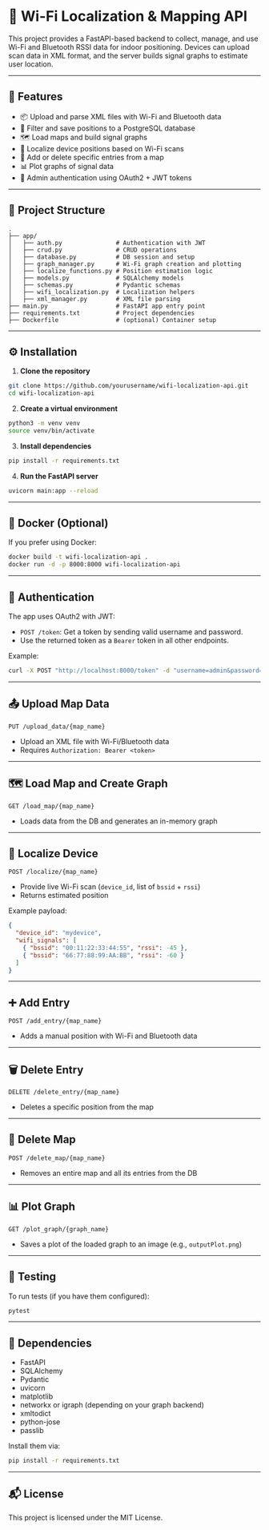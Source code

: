 # 📡 Wi-Fi Localization & Mapping API

This project provides a FastAPI-based backend to collect, manage, and use Wi-Fi and Bluetooth RSSI data for indoor positioning. Devices can upload scan data in XML format, and the server builds signal graphs to estimate user location.

---

## 🚀 Features

- 📦 Upload and parse XML files with Wi-Fi and Bluetooth data
- 🧠 Filter and save positions to a PostgreSQL database
- 🗺️ Load maps and build signal graphs
- 🎯 Localize device positions based on Wi-Fi scans
- 🧹 Add or delete specific entries from a map
- 📊 Plot graphs of signal data
- 🔐 Admin authentication using OAuth2 + JWT tokens

---

## 📁 Project Structure

```
.
├── app/
│   ├── auth.py               # Authentication with JWT
│   ├── crud.py               # CRUD operations
│   ├── database.py           # DB session and setup
│   ├── graph_manager.py      # Wi-Fi graph creation and plotting
│   ├── localize_functions.py # Position estimation logic
│   ├── models.py             # SQLAlchemy models
│   ├── schemas.py            # Pydantic schemas
│   ├── wifi_localization.py  # Localization helpers
│   ├── xml_manager.py        # XML file parsing
├── main.py                   # FastAPI app entry point
├── requirements.txt          # Project dependencies
├── Dockerfile                # (optional) Container setup
```

---

## ⚙️ Installation

1. **Clone the repository**

```bash
git clone https://github.com/yourusername/wifi-localization-api.git
cd wifi-localization-api
```

2. **Create a virtual environment**

```bash
python3 -m venv venv
source venv/bin/activate
```

3. **Install dependencies**

```bash
pip install -r requirements.txt
```

4. **Run the FastAPI server**

```bash
uvicorn main:app --reload
```

---

## 🐳 Docker (Optional)

If you prefer using Docker:

```bash
docker build -t wifi-localization-api .
docker run -d -p 8000:8000 wifi-localization-api
```

---

## 🔐 Authentication

The app uses OAuth2 with JWT:

- `POST /token`: Get a token by sending valid username and password.
- Use the returned token as a `Bearer` token in all other endpoints.

Example:

```bash
curl -X POST "http://localhost:8000/token" -d "username=admin&password=admin"
```

---

## 📤 Upload Map Data

```http
PUT /upload_data/{map_name}
```

- Upload an XML file with Wi-Fi/Bluetooth data
- Requires `Authorization: Bearer <token>`

---

## 🗺️ Load Map and Create Graph

```http
GET /load_map/{map_name}
```

- Loads data from the DB and generates an in-memory graph

---

## 🧭 Localize Device

```http
POST /localize/{map_name}
```

- Provide live Wi-Fi scan (`device_id`, list of `bssid` + `rssi`)
- Returns estimated position

Example payload:

```json
{
  "device_id": "mydevice",
  "wifi_signals": [
    { "bssid": "00:11:22:33:44:55", "rssi": -45 },
    { "bssid": "66:77:88:99:AA:BB", "rssi": -60 }
  ]
}
```

---

## ➕ Add Entry

```http
POST /add_entry/{map_name}
```

- Adds a manual position with Wi-Fi and Bluetooth data

---

## 🗑️ Delete Entry

```http
DELETE /delete_entry/{map_name}
```

- Deletes a specific position from the map

---

## 🔄 Delete Map

```http
POST /delete_map/{map_name}
```

- Removes an entire map and all its entries from the DB

---

## 📊 Plot Graph

```http
GET /plot_graph/{graph_name}
```

- Saves a plot of the loaded graph to an image (e.g., `outputPlot.png`)

---

## 🧪 Testing

To run tests (if you have them configured):

```bash
pytest
```

---

## 📌 Dependencies

- FastAPI
- SQLAlchemy
- Pydantic
- uvicorn
- matplotlib
- networkx or igraph (depending on your graph backend)
- xmltodict
- python-jose
- passlib

Install them via:

```bash
pip install -r requirements.txt
```

---

## 📬 License

This project is licensed under the MIT License.
